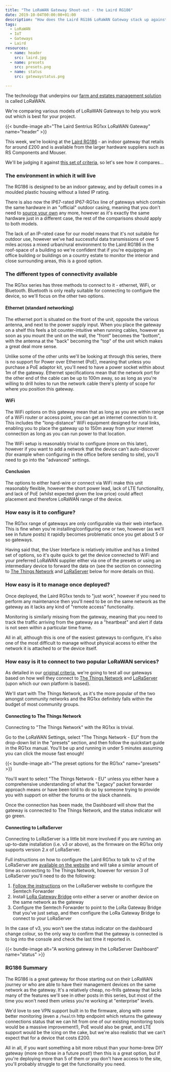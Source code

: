```yaml
--- 
title: "The LoRaWAN Gateway Shoot-out - the Laird RG186"
date: 2019-10-04T00:00:00+01:00 
description: "How does the Laird RG186 LoRaWAN Gateway stack up against our criteria?"
tags:
  - LoRaWAN 
  - IoT
  - Gateways
  - Laird
resources:
  - name: header
    src: laird.jpg
  - name: presets
    src: presets.png
  - name: status
    src: gatewaystatus.png

---
```

The technology that underpins our [farm and estates management solution](https://www.mockingbirdconsulting.co.uk/) is called LoRaWAN.

We're comparing various models of LoRaWAN Gateways to help you work out which is best for your project.

{{< bundle-image alt="The Laird Sentrius RG1xx LoRaWAN Gateway" name="header" >}}

This week, we're looking at the [Laird RG186](https://www.lairdconnect.com/wireless-modules/lorawan-solutions/sentrius-rg1xx-lora-enabled-gateway-wi-fi-bluetooth-ethernet) - an indoor gateway that retails for around £200 and is available from the larger hardware suppliers such as RS Components and Mouser.

We'll be judging it against [this set of criteria](/blog/2019-10-07-lorawan-gateway-shootout-the-criteria/), so let's see how it compares...

### The environment in which it will live

The RG186 is designed to be an indoor gateway, and by default comes in a moulded plastic housing without a listed IP rating.

There is also now the IP67-rated IP67-RG1xx line of gateways which contain the same hardware in an "official" outdoor casing, meaning that you don't need to [source your own](https://www.thethingsnetwork.org/forum/t/laird-rg191-working-in-australia/10044/31) any more, however as it's exactly the same hardware just in a different case, the rest of the comparisons should apply to both models.

The lack of an IP-rated case for our model means that it's not suitable for outdoor use, however we've had successful data transmissions of over 5 miles across a mixed urban/rural environment to the Laird RG186 in the roof-space of a building so we're confident that if you're equipping an office building or buildings on a country estate to monitor the interior and close surrounding areas, this is a good option.

### The different types of connectivity available

The RG1xx series has three methods to connect to it - ethernet, WiFi, or Bluetooth.  Bluetooth is only really suitable for connecting to configure the device, so we'll focus on the other two options.

#### Ethernet (standard networking)

The ethernet port is situated on the front of the unit, opposite the various antenna, and next to the power supply input.  When you place the gateway on a shelf this feels a bit counter-intuitive when running cables, however as soon as you mount the unit on the wall, the "front" becomes the "bottom", with the antenna at the "back" becoming the "top" of the unit which makes a great deal more sense.

Unlike some of the other units we'll be looking at through this series, there is no support for Power over Ethernet (PoE), meaning that unless you purchase a PoE adaptor kit, you'll need to have a power socket within about 1m of the gateway.  Ethernet specifications mean that the network port for the other end of the cable can be up to 100m away, so as long as you're willing to drill holes to run the network cable there's plenty of scope for where you position this gateway.

#### WiFi

The WiFi options on this gateway mean that as long as you are within range of a WiFi router or access point, you can get an internet connection to it.  This includes the "long-distance" WiFi equipment designed for rural links, enabling you to place the gateway up to 150m away from your internet connection as long as you can run power to that location.

The WiFi setup is reasonably trivial to configure (more on this later), however if you want to add a network that the device can't auto-discover (for example when configuring in the office before sending to site), you'll need to go into the "advanced" settings.

#### Conclusion

The options to either hard-wire or connect via WiFi make this unit reasonably flexible, however the short power lead, lack of LTE functionality, and lack of PoE (whilst expected given the low price) could affect placement and therefore LoRaWAN range of the device.

### How easy is it to configure?

The RG1xx range of gateways are only configurable via their web interface.  This is fine when you're installing/configuring one or two, however (as we'll see in future posts) it rapidly becomes problematic once you get about 5 or so gateways.

Having said that, the User Interface is relatively intuitive and has a limited set of options, so it's quite quick to get the device connected to WiFi and your preferred LoRaWAN supplier either via one of the presets or using an intermediary device to forward the data on (see the section on connecting to [The Things Network](https://www.thethingsnetwork.org/) and [LoRaServer](https://loraserver.io) below for more details on this).

### How easy is it to manage once deployed?

Once deployed, the Laird RG1xx tends to "just work", however if you need to perform any maintenance then you'll need to be on the same network as the gateway as it lacks any kind of "remote access" functionality.

Monitoring is similarly missing from the gateway, meaning that you need to track the traffic arriving from the gateway as a "heartbeat" and alert if data is not seen within a particular time frame.

All in all, although this is one of the easiest gateways to configure, it's also one of the most difficult to manage without physical access to either the network it is attached to or the device itself.

### How easy is it to connect to two popular LoRaWAN services?

As detailed in our [original criteria](/blog/2019-10-07-lorawan-gateway-shootout-the-criteria/), we're going to test all our gateways based on how well they connect to [The Things Network](https://www.thethingsnetwork.org/) and [LoRaServer](https://loraserver.io) (upon which our own platform is based).

We'll start with The Things Network, as it's the more popular of the two amongst community networks and the RG1xx definitely falls within the budget of most community groups.

#### Connecting to The Things Network

Connecting to "The Things Network" with the RG1xx is trivial.

Go to the LoRaWAN Settings, select "The Things Network - EU" from the drop-down list in the "presets" section, and then follow the quickstart guide in the RG1xx manual.  You'll be up and running in under 5 minutes assuming you can click the mouse fast enough!

{{< bundle-image alt="The preset options for the RG1xx" name="presets" >}}

You'll want to select "The Things Network - EU" unless you either have a comprehensive understanding of what the "Legacy" packet forwarder approach means or have been told to do so by someone trying to provide you with support on either the forums or the slack channels.

Once the connection has been made, the Dashboard will show that the gateway is connected to The Things Network, and the status indicator will go green.

#### Connecting to LoRaServer

Connecting to LoRaServer is a little bit more involved if you are running an up-to-date installation (i.e. v3 or above), as the firmware on the RG1xx only supports version 2.x of LoRaServer.

Full instructions on how to configure the Laird RG1xx to talk to v2 of the LoRaServer are [available on the website](https://www.loraserver.io/lora-gateway-bridge/gateway/laird/) and will take a similar amount of time as connecting to The Things Network, however for version 3 of LoRaServer you'll need to do the following:

   1. [Follow the instructions](https://www.loraserver.io/lora-gateway-bridge/gateway/laird/#semtech-forwarder) on the LoRaServer website to configure the Semtech Forwarder
   2. Install [LoRa Gateway Bridge](https://www.loraserver.io/lora-gateway-bridge/install/) onto either a server or another device on the same network as the gateway
   3. Configure the Semtech Forwarder to point to the LoRa Gateway Bridge that you've just setup, and then configure the LoRa Gateway Bridge to connect to your LoRaServer

In the case of v3, you won't see the status indicator on the dashboard change colour, so the only way to confirm that the gateway is connected is to log into the console and check the last time it reported in.

{{< bundle-image alt="A working gateway in the LoRaServer Dashboard" name="status" >}}


### RG186 Summary

The RG186 is a great gateway for those starting out on their LoRaWAN journey or who are able to have their management devices on the same network as the gateway.  It's a relatively cheap, no-frills gateway that lacks many of the features we'll see in other posts in this series, but most of the time you won't need them unless you're working at "enterprise" levels.

We'd love to see VPN support built in to the firmware, along with some better monitoring (even a `/health` http endpoint which returns the gateway connections status that we can hit from one of our existing monitoring tools would be a massive improvement!), PoE would also be great, and LTE support would be the icing on the cake, but we're also realistic that we can't expect that for a device that costs £200.

All in all, if you want something a bit more robust than your home-brew DIY gateway (more on those in a future post!) then this is a great option, but if you're deploying more than 5 of them or you don't have access to the site, you'll probably struggle to get the functionality you need.
